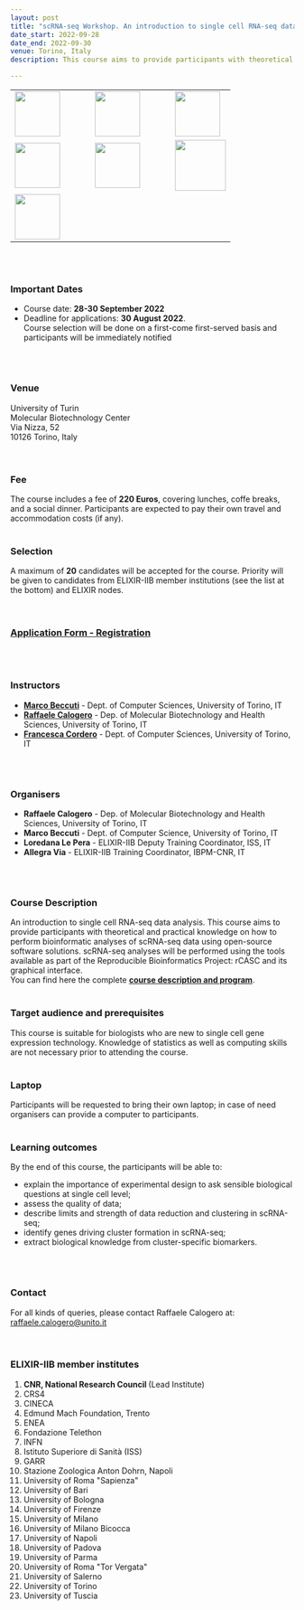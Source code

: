 ```yaml
---
layout: post
title: "scRNA-seq Workshop. An introduction to single cell RNA-seq data analysis.<font color='green'>[open]</font>"
date_start: 2022-09-28
date_end: 2022-09-30   
venue: Torino, Italy
description: This course aims to provide participants with theoretical and practical knowledge on how to perform bioinformatic analyses of scRNA-seq data using open-source software solutions. scRNA-seq analyses will be performed using the tools available as part of the Reproducible Bioinformatics Project (rCASC). This course is suitable for biologists who are new to single cell gene expression technology. Knowledge of statistics as well as computing skills are not necessary prior to attending the course.

---
```



<table border="0" width="600">
<tr>
   <td><img src="../../../img/Logo_B_and_Gu.jpg" height="80"></td>
   <td width="30"></td>
    <td><img src="../../../img/logo_mbc_torino.jpeg" height="80"></td>
   <td width="30"></td>
   <td><img src="../../../img/logo_bits.png" height="80"></td>
   </tr>
   <tr width="20"></tr>
   <tr>
   <td><img src="../../../img/logo_hpc4ai.png" height="80"></td>
      <td width="20"></td>
   <td><img src="../../../img/logo_10xgenomics.png" height="80"></td>
      <td width="20"></td>
      <td><img src="../../../img/logo_euroclone.png" height="90"></td>  
      </tr>
   <tr width="20"></tr>
   <tr>
      <td><img src="../../../img/logo_iib.png" height="80"></td>
</tr> 
</table>
<br>
<br>

### Important Dates
- Course date: **28-30 September 2022**
- Deadline for applications: **30 August 2022**.<br>Course selection will be done on a first-come first-served basis and participants will be immediately notified
<br>
<br>

### Venue
University of Turin<br>
Molecular Biotechnology Center<br>
Via Nizza, 52<br> 
10126 Torino, Italy<br>
<br>
<br>

### Fee 
The course includes a fee of **220 Euros**, covering lunches, coffe breaks, and a social dinner. Participants are expected to pay their own travel and accommodation costs (if any).
<br>
<br>

### Selection
A maximum of **20** candidates will be accepted for the course. Priority will be given to candidates from ELIXIR-IIB member institutions (see the list at the bottom) and ELIXIR nodes.
<br>
<br>
<br>

### [Application Form - Registration](https://bit.ly/3qIzKNP)
<br>
<br>


### Instructors
- [**Marco Beccuti**](https://elixir-iib-training.github.io/website/instructors/marco_beccuti.html) - Dept. of Computer Sciences, University of Torino, IT
- [**Raffaele Calogero**](https://elixir-iib-training.github.io/website/instructors/raffaele_calogero.html) - Dep. of Molecular Biotechnology and Health Sciences, University of Torino, IT
- [**Francesca Cordero**]() - Dept. of Computer Sciences, University of Torino, IT
<br>
<br>


### Organisers
- **Raffaele Calogero** - Dep. of Molecular Biotechnology and Health Sciences, University of Torino, IT 
- **Marco Beccuti** - Dept. of Computer Science, University of Torino, IT
- **Loredana Le Pera** - ELIXIR-IIB Deputy Training Coordinator, ISS, IT
- **Allegra Via** - ELIXIR-IIB Training Coordinator, IBPM-CNR, IT
<br>
<br>

### Course Description
An introduction to single cell RNA-seq data analysis. This course aims to provide participants with theoretical and practical knowledge on how to perform bioinformatic analyses of scRNA-seq data using open-source software solutions. scRNA-seq analyses will be performed using the tools available as part of the Reproducible Bioinformatics Project: rCASC and its graphical interface.<br>
You can find here the complete **[course description and program](https://github.com/ELIXIR-IIB-training/website/tree/gh-pages/docs/booklet_v2.pdf)**. 
<br>
<br>


### Target audience and prerequisites
This course is suitable for biologists who are new to single cell gene
expression technology. Knowledge of statistics as well as computing skills are not necessary prior to attending the course.
<br>
<br>

### Laptop
Participants will be requested to bring their own laptop; in case of need organisers can provide a computer to participants.
<br>
<br>

### Learning outcomes
By the end of this course, the participants will be able to:
- explain the importance of experimental design to ask sensible biological questions at single cell level;
- assess the quality of data;
- describe limits and strength of data reduction and clustering in scRNA-seq;
- identify genes driving cluster formation in scRNA-seq;
- extract biological knowledge from cluster-specific biomarkers.
<br>
<br>


### Contact
For all kinds of queries, please contact Raffaele Calogero at: <raffaele.calogero@unito.it>
<br>
<br>
<br>

<h3>ELIXIR-IIB member institutes</h3>
<ol>
   <li> <b>CNR, National Research Council </b> (Lead Institute)</li>
   <li> CRS4</li>
   <li> CINECA</li>
   <li> Edmund Mach Foundation, Trento</li>
   <li> ENEA</li>
   <li> Fondazione Telethon</li> 
   <li> INFN</li>
   <li> Istituto Superiore di Sanità (ISS)</li> 
   <li> GARR</li>
   <li> Stazione Zoologica Anton Dohrn, Napoli</li>
   <li> University of Roma "Sapienza"</li>
   <li> University of Bari</li>
   <li> University of Bologna</li>
   <li> University of Firenze</li>
   <li> University of Milano</li>
   <li> University of Milano Bicocca</li>
   <li> University of Napoli</li>
   <li> University of Padova</li>
   <li> University of Parma</li>
   <li> University of Roma "Tor Vergata"</li>
   <li> University of Salerno</li>
   <li> University of Torino</li>
   <li> University of Tuscia </li>
</ol>
